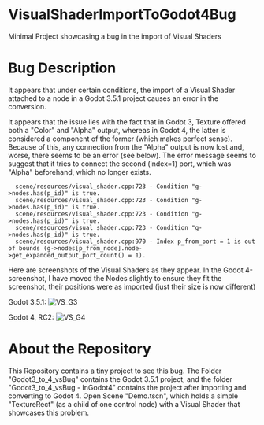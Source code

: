 # VisualShaderImportToGodot4Bug
Minimal Project showcasing a bug in the import of Visual Shaders

# Bug Description

It appears that under certain conditions, the import of a Visual Shader attached to a node in a Godot 3.5.1 project causes an error in the conversion.

It appears that the issue lies with the fact that in Godot 3, Texture offered both a "Color" and "Alpha" output, whereas in Godot 4, the latter is considered a component of the former (which makes perfect sense). Because of this, any connection from the "Alpha" output is now lost and, worse, there seems to be an error (see below). The error message seems to suggest that it tries to connect the second (index=1) port, which was "Alpha" beforehand, which no longer exists.

```
  scene/resources/visual_shader.cpp:723 - Condition "g->nodes.has(p_id)" is true.
  scene/resources/visual_shader.cpp:723 - Condition "g->nodes.has(p_id)" is true.
  scene/resources/visual_shader.cpp:723 - Condition "g->nodes.has(p_id)" is true.
  scene/resources/visual_shader.cpp:723 - Condition "g->nodes.has(p_id)" is true.
  scene/resources/visual_shader.cpp:970 - Index p_from_port = 1 is out of bounds (g->nodes[p_from_node].node->get_expanded_output_port_count() = 1).
```

Here are screenshots of the Visual Shaders as they appear. In the Godot 4-screenshot, I have moved the Nodes slightly to ensure they fit the screenshot, their positions were as imported (just their size is now different)

Godot 3.5.1:
![VS_G3](https://user-images.githubusercontent.com/58372501/219147561-52ab6dca-30a5-4021-b55b-9aed73ffb372.PNG)

Godot 4, RC2:
![VS_G4](https://user-images.githubusercontent.com/58372501/219147625-2122b5a3-f84d-420b-9446-7fadfc1a9afd.PNG)

# About the Repository

This Repository contains a tiny project to see this bug. The Folder "Godot3_to_4_vsBug" contains the Godot 3.5.1 project, and the folder "Godot3_to_4_vsBug - InGodot4" contains the project after importing and converting to Godot 4. Open Scene "Demo.tscn", which holds a simple "TextureRect" (as a child of one control node) with a Visual Shader that showcases this problem.
